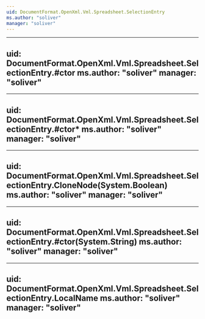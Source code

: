 ```yaml
---
uid: DocumentFormat.OpenXml.Vml.Spreadsheet.SelectionEntry
ms.author: "soliver"
manager: "soliver"
---
```


---
uid: DocumentFormat.OpenXml.Vml.Spreadsheet.SelectionEntry.#ctor
ms.author: "soliver"
manager: "soliver"
---

---
uid: DocumentFormat.OpenXml.Vml.Spreadsheet.SelectionEntry.#ctor*
ms.author: "soliver"
manager: "soliver"
---

---
uid: DocumentFormat.OpenXml.Vml.Spreadsheet.SelectionEntry.CloneNode(System.Boolean)
ms.author: "soliver"
manager: "soliver"
---

---
uid: DocumentFormat.OpenXml.Vml.Spreadsheet.SelectionEntry.#ctor(System.String)
ms.author: "soliver"
manager: "soliver"
---

---
uid: DocumentFormat.OpenXml.Vml.Spreadsheet.SelectionEntry.LocalName
ms.author: "soliver"
manager: "soliver"
---
